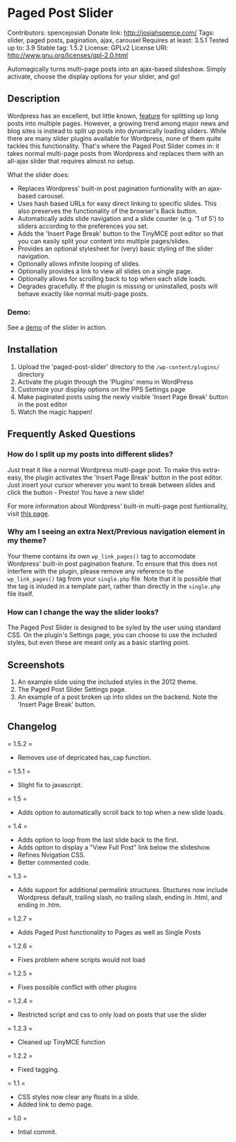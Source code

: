 # Paged Post Slider
Contributors: spencejosiah
Donate link: http://josiahspence.com/
Tags: slider, paged posts, pagination, ajax, carousel
Requires at least: 3.5.1
Tested up to: 3.9
Stable tag: 1.5.2
License: GPLv2
License URI: http://www.gnu.org/licenses/gpl-2.0.html

Automagically turns multi-page posts into an ajax-based slideshow. Simply activate, choose the display options for your slider, and go!

## Description

Wordpress has an excellent, but little known, [feature](http://codex.wordpress.org/Styling_Page-Links) for splitting up long posts into multiple pages. However, a growing trend among major news and blog sites is instead to split up posts into dynamically loading sliders. While there are many slider plugins available for Wordpress, none of them quite tackles this functionality. That's where the Paged Post Slider comes in: it takes normal multi-page posts from Wordpress and replaces them with an all-ajax slider that requires almost no setup.

What the slider does:

*   Replaces Wordpress' built-in post pagination funtionality with an ajax-based carousel.
*   Uses hash based URLs for easy direct linking to specific slides. This also preserves the functionality of the browser's Back button.
*   Automatically adds slide navigation and a slide counter (e.g. '1 of 5') to sliders according to the preferences you set.
*   Adds the 'Insert Page Break' button to the TinyMCE post editor so that you can easily split your content into multiple pages/slides.
*   Provides an optional stylesheet for (very) basic styling of the slider navigation.
*	Optionally allows infinite looping of slides.
*	Optionally provides a link to view all slides on a single page.
*	Optionally allows for scrolling back to top when each slide loads.
*   Degrades gracefully. If the plugin is missing or uninstalled, posts will behave exactly like normal multi-page posts.

### Demo:

See a [demo](http://codecarpenter.com/freebie/wordpress-plugin-paged-post-slider/paged-post-slider-demo/) of the slider in action.

## Installation

1. Upload the 'paged-post-slider' directory to the `/wp-content/plugins/` directory
1. Activate the plugin through the 'Plugins' menu in WordPress
1. Customize your display options on the PPS Settings page
1. Make paginated posts using the newly visible 'Insert Page Break' button in the post editor
1. Watch the magic happen!

## Frequently Asked Questions

### How do I split up my posts into different slides?

Just treat it like a normal Wordpress multi-page post. To make this extra-easy, the plugin activates the 'Insert Page Break' button in the post editor. Just insert your cursor wherever you want to break between slides and click the button - Presto! You have a new slide!

For more information about Wordpress' built-in multi-page post funtionality, visit [this page](http://codex.wordpress.org/Styling_Page-Links).

### Why am I seeing an extra Next/Previous navigation element in my theme?

Your theme contains its own `wp_link_pages()` tag to accomodate Wordpress' built-in post pagination feature. To ensure that this does not interfere with the plugin, please remove any reference to the  `wp_link_pages()` tag from your `single.php` file. Note that it is possible that the tag is inluded in a template part, rather than directly in the `single.php` file itself.

### How can I change the way the slider looks?

The Paged Post Slider is designed to be syled by the user using standard CSS. On the plugin's Settings page, you can choose to use the included styles, but even these are meant only as a basic starting point.

## Screenshots

1. An example slide using the included styles in the 2012 theme.
2. The Paged Post Slider Settings page.
3. An example of a post broken up into slides on the backend. Note the 'Insert Page Break' button.

## Changelog

= 1.5.2 =
* Removes use of depricated has_cap function.

= 1.5.1 =
* Slight fix to javascript.

= 1.5 =
* Adds option to automatically scroll back to top when a new slide loads.

= 1.4 =
* Adds option to loop from the last slide back to the first.
* Adds option to display a "View Full Post" link below the slideshow.
* Refines Nvigation CSS.
* Better commented code.

= 1.3 =
* Adds support for additional permalink structures. Stuctures now include Wordpress default, trailing slash, no trailing slash, ending in .html, and ending in .htm.

= 1.2.7 =
* Adds Paged Post functionality to Pages as well as Single Posts

= 1.2.6 =
* Fixes problem where scripts would not load

= 1.2.5 =
* Fixes possible conflict with other plugins

= 1.2.4 =
* Restricted script and css to only load on posts that use the slider

= 1.2.3 =
* Cleaned up TinyMCE function

= 1.2.2 =
* Fixed tagging.

= 1.1 =
* CSS styles now clear any floats in a slide.
* Added link to demo page.

= 1.0 =
* Intial commit.
